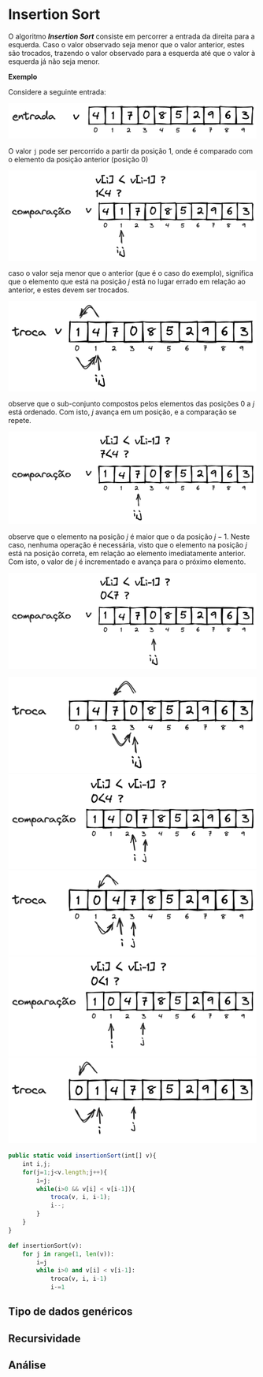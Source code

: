 # Insertion Sort

O algoritmo ***Insertion Sort*** consiste em percorrer a entrada da direita para a esquerda. Caso o valor observado seja menor que o valor anterior, estes são trocados, trazendo o valor observado para a esquerda até que o valor à esquerda já não seja menor.


**Exemplo**  

Considere a seguinte entrada:

![insertion_sort_01-entrada](img/insertion_sort_01-entrada.png)

O valor `j` pode ser percorrido a partir da posição $1$, onde é comparado com o elemento da posição anterior (posição $0$)

![insertion_sort_02-comparacao](img/insertion_sort_02-comparacao.png)

caso o valor seja menor que o anterior (que é o caso do exemplo), significa que o elemento que está na posição $j$ está no lugar errado em relação ao anterior, e estes devem ser trocados.

![nsertion_sort_03-troca](img/insertion_sort_03-troca.png)

observe que o sub-conjunto compostos pelos elementos das posições $0$ a $j$ está ordenado. Com isto, $j$ avança em um posição, e a comparação se repete.

![insertion_sort_04-comparacao](img/insertion_sort_04-comparacao.png)

observe que o elemento na posição $j$ é maior que o da posição $j-1$. Neste caso, nenhuma operação é necessária, visto que o elemento na posição $j$ está na posição correta, em relação ao elemento imediatamente anterior. Com isto, o valor de $j$ é incrementado e avança para o próximo elemento.

![insertion_sort_05-comparacao](img/insertion_sort_05-comparacao.png)



![insertion_sort_06-troca](img/insertion_sort_06-troca.png)
![insertion_sort_07-comparacao](img/insertion_sort_07-comparacao.png)
![insertion_sort_08-troca](img/insertion_sort_08-troca.png)
![insertion_sort_09-comparacao.png](img/insertion_sort_09-comparacao.png)
![insertion_sort_10-troca.png](img/insertion_sort_10-troca.png)


```javascript
public static void insertionSort(int[] v){
    int i,j;
    for(j=1;j<v.length;j++){
        i=j;
        while(i>0 && v[i] < v[i-1]){
            troca(v, i, i-1);
            i--;
        }
    }
}
```

```python
def insertionSort(v):
    for j in range(1, len(v)):
        i=j
        while i>0 and v[i] < v[i-1]:
            troca(v, i, i-1)
            i-=1

```

## Tipo de dados genéricos

## Recursividade

## Análise